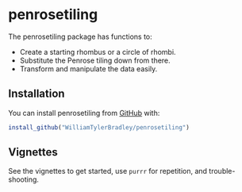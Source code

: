 
# penrosetiling

<!-- badges: start -->
<!-- badges: end -->

The penrosetiling package has functions to:
* Create a starting rhombus or a circle of rhombi.
* Substitute the Penrose tiling down from there.
* Transform and manipulate the data easily.

## Installation

You can install penrosetiling from [GitHub](https://github.com/WilliamTylerBradley/penrosetiling) with:

``` r
install_github("WilliamTylerBradley/penrosetiling")
```

## Vignettes

See the vignettes to get started, use `purrr` for repetition, and trouble-shooting.
